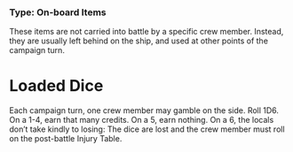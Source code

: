 ### Type: On-board Items

These items are not carried into battle by a specific crew member. Instead, they are usually left behind on the ship, and used at other points of the campaign turn.
# Loaded Dice

Each campaign turn, one crew member may gamble on the side. Roll 1D6. On a 1-4, earn that many credits. On a 5, earn nothing. On a 6, the locals don’t take kindly to losing: The dice are lost and the crew member must roll on the post-battle Injury Table.